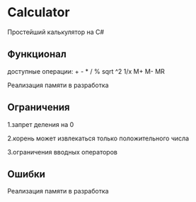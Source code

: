 
# Calculator
Простейший калькулятор на C#

## Функционал
доступные операции: + - * / % sqrt ^2 1/x M+ M- MR

Реализация памяти в разработка
## Ограничения
1.запрет деления на 0

2.корень может извлекаться только положительного числа

3.ограничения вводных операторов
## Ошибки
Реализация памяти в разработка
